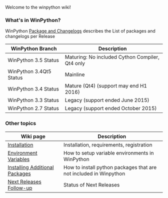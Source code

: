 Welcome to the winpython wiki!
### What's in WinPython?

WinPython [Package and Changelogs](https://github.com/winpython/winpython/tree/master/changelogs) describes the List of packages and changelogs per Release

WinPython Branch | Description
----------|------------
WinPython 3.5 Status | Maturing: No included Cython Compiler, Qt4 only
WinPython 3.4Qt5 Status | Mainline
WinPython 3.4 Status | Mature (Qt4) (support may end H1 2016)
WinPython 3.3 Status | Legacy (support ended June 2015)
WinPython 2.7 Status | Legacy (support ended October 2015)

### Other topics

Wiki page | Description
----------|------------
[Installation](Installation) | Installation, requirements, registration
[Environment Variables](Environment) | How to setup variable environments in WinPython
[Installing Additional Packages](Installing-Additional-Packages) | How to install python packages that are not included in Winpython
[Next Releases Follow-up](https://github.com/winpython/winpython/milestones) | Status of Next Releases
